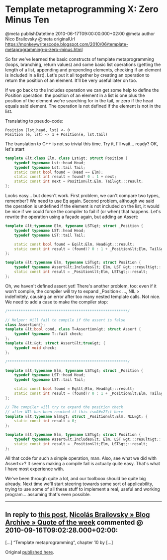# Template metaprogramming X: Zero Minus Ten

@meta publishDatetime 2010-06-17T09:00:00.000+02:00
@meta author Nico Brailovsky
@meta originalUrl https://monkeywritescode.blogspot.com/2010/06/template-metaprogramming-x-zero-minus.html

So far we've learned the basic constructs of template metaprogramming (loops, branching, return values) and some basic list operations (getting the length of a list, appending and prepending elements, checking if an element is included in a list). Let's put it all together by creating an operation to return the position of an element. It'll be very useful later on too.

If we go back to the Includes operation we can get some help to define the Position operation: the position of an element in a list is one plus the position of the element we're searching for in the tail, or zero if the head equals said element. The operation is not defined if the element is not in the list.

Translating to pseudo-code:

```
Position (lst.head, lst) <- 0
Position (e, lst) <- 1 + Position(e, lst.tail)

```

The translation to C++ is not so trivial this time. Try it, I'll wait... ready? OK, let's start

```c++
template &lt;class Elm, class Lst&gt; struct Position {
	typedef typename Lst::head Head;
	typedef typename Lst::tail Tail;
	static const bool found = (Head == Elm);
	static const int result = found? 0 : 1 + next;
	static const int next = Position&lt;Elm, Tail&gt;::result;
};

```

Looks easy... but doesn't work. First problem, we can't compare two types, remember? We need to use Eq again. Second problem, although we said the operation is undefined if the element is not included on the list, it would be nice if we could force the compiler to fail if (or when) that happens. Let's rewrite the operation using a façade again, but adding an Assert:

```c++
template &lt;typename Elm, typename LST&gt; struct _Position {
	typedef typename LST::head Head;
	typedef typename LST::tail Tail;

	static const bool found = Eq&lt;Elm, Head&gt;::result;
	static const int result = (found)? 0 : 1 + _Position&lt;Elm, Tail&gt;::result;
};

template &lt;typename Elm, typename LST&gt; struct Position {
	typedef typename Assert&lt;Includes&lt; Elm, LST &gt;::result&gt;::check include;
	static const int result = _Position&lt;Elm, LST&gt;::result;
};

```

Oh, we haven't defined assert yet! There's another problem, too: even if it won't compile, the compiler will try to expand \_Position< ..., NIL > indefinitely, causing an error after too many nested template calls. Not nice. We need to add a case to make the compiler stop:

```c++
/******************************************************/

// Helper: Will fail to compile if the assert is false
class Assertion{};
template &lt;bool cond, class T=Assertion&gt; struct Assert {
	typedef typename T::fail check;
};
template &lt;&gt; struct Assert&lt;true&gt; {
	typedef void check;
};

/******************************************************/

template &lt;typename Elm, typename LST&gt; struct _Position {
	typedef typename LST::head Head;
	typedef typename LST::tail Tail;

	static const bool found = Eq&lt;Elm, Head&gt;::result;
	static const int result = (found)? 0 : 1 + _Position&lt;Elm, Tail&gt;::result;
};

// The compiler will try to expand the position check
// after NIL has been reached if this isn&#x27;t here
template &lt;typename Elm&gt; struct _Position&lt;Elm, NIL&gt; {
	static const int result = 0;
};

template &lt;typename Elm, typename LST&gt; struct Position {
	typedef typename Assert&lt;Includes&lt; Elm, LST &gt;::result&gt;::check include;
	static const int result = _Position&lt;Elm, LST&gt;::result;
};

```

All that code for such a simple operation, man. Also, see what we did with Assert<>? It seems making a compile fail is actually quite easy. That's what I have most experience with.

We've been through quite a lot, and our toolboox should be quite big already. Next time we'll start steering towards some sort of applicability, trying to use some of all these stuff to implement a real, useful and working program... assuming that's even possible.


---
## In reply to [this post](), [Nicolás Brailovsky » Blog Archive » Quote of the week](md_blog/2010/0916_Quoteoftheweek.md) commented @ 2010-09-16T09:02:28.000+02:00:

[...] “Template metaprogramming“, chapter 10 by [...]

Original [published here](md_blog/2010/0617_TemplatemetaprogrammingXZeroMinusTen.md).
